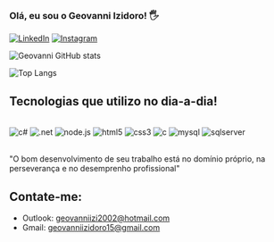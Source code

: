 ### Olá, eu sou o Geovanni Izidoro! 🖐️

[![LinkedIn](https://img.shields.io/badge/LinkedIn-0077B5?style=for-the-badge&logo=linkedin&logoColor=white)](https://www.linkedin.com/in/geovanni-izidoro-494495219/)
[![Instagram](https://img.shields.io/badge/Instagram-E4405F?style=for-the-badge&logo=instagram&logoColor=white)](https://www.instagram.com/geovanni_izidoro/)

![Geovanni GitHub stats](https://github-readme-stats.vercel.app/api?username=geovanniizidoro&show_icons=true&theme=dracula)

![Top Langs](https://github-readme-stats.vercel.app/api/top-langs/?username=geovanniizidoro&layout=compact)

## Tecnologias que utilizo no dia-a-dia!

<div style="display: inline_block"><br/>
    <img aling="center" alt="c#" src="https://img.shields.io/badge/C%23-239120?style=for-the-badge&logo=c-sharp&logoColor=white">
    <img aling="center" alt=".net" src="https://img.shields.io/badge/.NET-5C2D91?style=for-the-badge&logo=.net&logoColor=white">
    <img aling="center" alt="node.js" src="https://img.shields.io/badge/Node.js-43853D?style=for-the-badge&logo=node.js&logoColor=white">
    <img aling="center" alt="html5" src="https://img.shields.io/badge/HTML5-E34F26?style=for-the-badge&logo=html5&logoColor=white">
    <img aling="center" alt="css3" src="https://img.shields.io/badge/CSS3-1572B6?style=for-the-badge&logo=css3&logoColor=white">
    <img aling="center" alt="c" src="https://img.shields.io/badge/C-00599C?style=for-the-badge&logo=c&logoColor=white">
    <img aling="center" alt="mysql" src="https://img.shields.io/badge/MySQL-00000F?style=for-the-badge&logo=mysql&logoColor=white">
    <img aling="center" alt="sqlserver" src="https://img.shields.io/badge/Microsoft_SQL_Server-CC2927?style=for-the-badge&logo=microsoft-sql-server&logoColor=white">
</div><br/>

"O bom desenvolvimento de seu trabalho está no domínio próprio, na perseverança e no desemprenho profissional"

## Contate-me:
- Outlook: geovanniizi2002@hotmail.com
- Gmail: geovanniizidoro15@gmail.com
